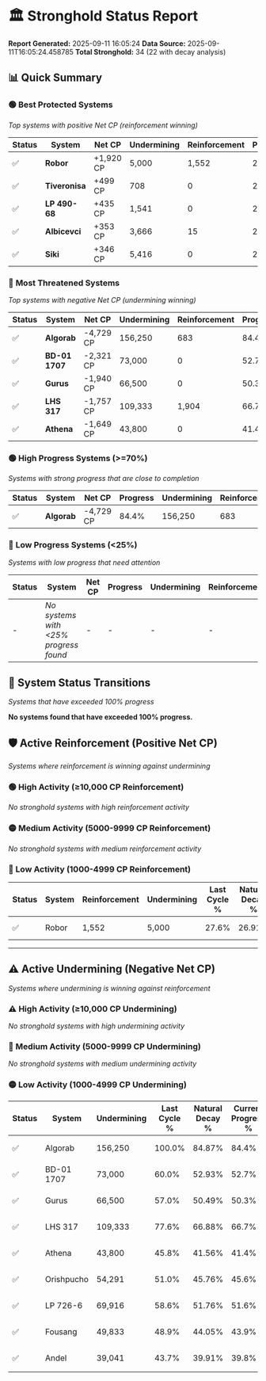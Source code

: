 # 🏛️ Stronghold Status Report

**Report Generated:** 2025-09-11 16:05:24
**Data Source:** 2025-09-11T16:05:24.458785
**Total Stronghold:** 34 (22 with decay analysis)

## 📊 Quick Summary

### 🟢 **Best Protected Systems**
*Top systems with positive Net CP (reinforcement winning)*

| Status | System | Net CP | Undermining | Reinforcement | Progress |
|--------|--------|--------|-------------|---------------|----------|
| ✅ | **Robor** | +1,920 CP | 5,000 | 1,552 | 27.1% |
| ✅ | **Tiveronisa** | +499 CP | 708 | 0 | 25.3% |
| ✅ | **LP 490-68** | +435 CP | 1,541 | 0 | 25.6% |
| ✅ | **Albicevci** | +353 CP | 3,666 | 15 | 26.4% |
| ✅ | **Siki** | +346 CP | 5,416 | 0 | 27.1% |

### 🔴 **Most Threatened Systems**
*Top systems with negative Net CP (undermining winning)*

| Status | System | Net CP | Undermining | Reinforcement | Progress |
|--------|--------|--------|-------------|---------------|----------|
| ✅ | **Algorab** | -4,729 CP | 156,250 | 683 | 84.4% |
| ✅ | **BD-01 1707** | -2,321 CP | 73,000 | 0 | 52.7% |
| ✅ | **Gurus** | -1,940 CP | 66,500 | 0 | 50.3% |
| ✅ | **LHS 317** | -1,757 CP | 109,333 | 1,904 | 66.7% |
| ✅ | **Athena** | -1,649 CP | 43,800 | 0 | 41.4% |

### 🟢 **High Progress Systems (>=70%)**
*Systems with strong progress that are close to completion*

| Status | System | Net CP | Progress | Undermining | Reinforcement |
|--------|--------|--------|----------|-------------|---------------|
| ✅ | **Algorab** | -4,729 CP | 84.4% | 156,250 | 683 |

### 🔴 **Low Progress Systems (<25%)**
*Systems with low progress that need attention*

| Status | System | Net CP | Progress | Undermining | Reinforcement |
|--------|--------|--------|----------|-------------|---------------|
| - | *No systems with <25% progress found* | - | - | - | - |
## 🔄 System Status Transitions
*Systems that have exceeded 100% progress*

**No systems found that have exceeded 100% progress.**

## 🛡️ Active Reinforcement (Positive Net CP)
*Systems where reinforcement is winning against undermining*

### 🟢 High Activity (≥10,000 CP Reinforcement)

*No stronghold systems with high reinforcement activity*

### 🟡 Medium Activity (5000-9999 CP Reinforcement)

*No stronghold systems with medium reinforcement activity*

### 🔴 Low Activity (1000-4999 CP Reinforcement)

| Status | System | Reinforcement | Undermining | Last Cycle % | Natural Decay % | Current Progress % | Current CP | Net CP | Activity |
|--------|--------|---------------|-------------|--------------|-----------------|-------------------|------------|--------|----------|
| ✅ | Robor | 1,552 | 5,000 | 27.6% | 26.91% | 27.1% | 271,000 | +1,920 | 🔵 Low Reinforcement |


---

## ⚠️ Active Undermining (Negative Net CP)
*Systems where undermining is winning against reinforcement*

### ⚠️ High Activity (≥10,000 CP Undermining)

*No stronghold systems with high undermining activity*

### 🔶 Medium Activity (5000-9999 CP Undermining)

*No stronghold systems with medium undermining activity*

### 🟡 Low Activity (1000-4999 CP Undermining)

| Status | System | Undermining | Last Cycle % | Natural Decay % | Current Progress % | Reinforcement | Current CP | Net CP | Activity |
|--------|--------|-------------|--------------|-----------------|-------------------|---------------|------------|--------|----------|
| ✅ | Algorab | 156,250 | 100.0% | 84.87% | 84.4% | 683 | 844,000 | -4,729 | 🟡 Low Undermining |
| ✅ | BD-01 1707 | 73,000 | 60.0% | 52.93% | 52.7% | 0 | 527,000 | -2,321 | 🟡 Low Undermining |
| ✅ | Gurus | 66,500 | 57.0% | 50.49% | 50.3% | 0 | 503,000 | -1,940 | 🟡 Low Undermining |
| ✅ | LHS 317 | 109,333 | 77.6% | 66.88% | 66.7% | 1,904 | 667,000 | -1,757 | 🟡 Low Undermining |
| ✅ | Athena | 43,800 | 45.8% | 41.56% | 41.4% | 0 | 414,000 | -1,649 | 🟡 Low Undermining |
| ✅ | Orishpucho | 54,291 | 51.0% | 45.76% | 45.6% | 22 | 456,000 | -1,592 | 🟡 Low Undermining |
| ✅ | LP 726-6 | 69,916 | 58.6% | 51.76% | 51.6% | 606 | 516,000 | -1,578 | 🟡 Low Undermining |
| ✅ | Fousang | 49,833 | 48.9% | 44.05% | 43.9% | 0 | 439,000 | -1,456 | 🟡 Low Undermining |
| ✅ | Andel | 39,041 | 43.7% | 39.91% | 39.8% | 0 | 397,999 | -1,055 | 🟡 Low Undermining |
